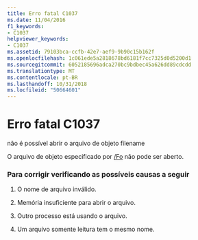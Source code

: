 ```yaml
---
title: Erro fatal C1037
ms.date: 11/04/2016
f1_keywords:
- C1037
helpviewer_keywords:
- C1037
ms.assetid: 79103bca-ccfb-42e7-aef9-9b90c15b162f
ms.openlocfilehash: 1c061ede5a2818678bd6181f7cc7325d0d5200d1
ms.sourcegitcommit: 6052185696adca270bc9bdbec45a626dd89cdcdd
ms.translationtype: MT
ms.contentlocale: pt-BR
ms.lasthandoff: 10/31/2018
ms.locfileid: "50664601"
---
```

# <a name="fatal-error-c1037"></a>Erro fatal C1037

não é possível abrir o arquivo de objeto filename

O arquivo de objeto especificado por [/Fo](../../build/reference/fo-object-file-name.md) não pode ser aberto.

### <a name="to-fix-by-checking-the-following-possible-causes"></a>Para corrigir verificando as possíveis causas a seguir

1. O nome de arquivo inválido.

1. Memória insuficiente para abrir o arquivo.

1. Outro processo está usando o arquivo.

1. Um arquivo somente leitura tem o mesmo nome.

